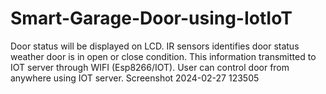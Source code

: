 # Smart-Garage-Door-using-IotIoT
Door status will be displayed on LCD. IR sensors identifies door status weather door is in open or close condition. This information transmitted to IOT server through WIFI (Esp8266/IOT). User can control door from anywhere using IOT server. Screenshot 2024-02-27 123505 
